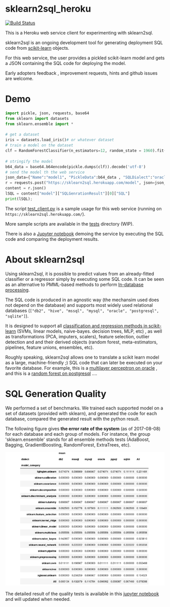 # sklearn2sql_heroku


[![Build Status](https://travis-ci.org/antoinecarme/sklearn2sql_heroku.svg?branch=master)](https://travis-ci.org/antoinecarme/sklearn2sql_heroku)

This is a Heroku web service client for experimenting with sklearn2sql.

sklearn2sql is an ongoing development tool for generating deployment SQL code from [scikit-learn](http://scikit-learn.org/) objects.

For this web service, the user provides a pickled scikit-learn model and gets a JSON containing the SQL code for deploying the model.

Early adopters feedback , improvement requests, hints and github issues are welcome.

# Demo

```Python
import pickle, json, requests, base64
from sklearn import datasets 
from sklearn.ensemble import *

# get a dataset 
iris = datasets.load_iris()# or whatever dataset
# train a model on the dataset
clf = RandomForestClassifier(n_estimators=12, random_state = 1960).fit(iris.data, iris.target)

# stringify the model
b64_data = base64.b64encode(pickle.dumps(clf)).decode('utf-8')
# send the model th the web service
json_data={"Name":"model1", "PickleData":b64_data , "SQLDialect":"oracle"}
r = requests.post("https://sklearn2sql.herokuapp.com/model", json=json_data)
content = r.json()
lSQL = content["model"]["SQLGenrationResult"][0]["SQL"]
print(lSQL);
```

The script [test_client.py](test_client.py) is a sample usage for this web service (running on `https://sklearn2sql.herokuapp.com/`). 

More sample scripts are available in the [tests](tests) directory (WIP).

There is also a [Jupyter notebook](docs/WebService-MLP_Deploy.ipynb) demoing the service by executing the SQL code and comparing the deployment results.

# About sklearn2sql

Using sklearn2sql, it is possible to predict values from an already-fitted classifier or a regressor simply by executing some SQL code. It can be seen as an alternative to PMML-based methods to perform [In-database processing](https://en.wikipedia.org/wiki/In-database_processing).

The SQL code is produced in an agnostic way (the mechansim used does not depend on the database) and supports most widely used relational databases (`["db2", "hive", "mssql", "mysql", "oracle", "postgresql", "sqlite"]`). 

It is designed to support all [classification and regression methods in scikit-learn](http://scikit-learn.org/stable/modules/classes.html) (SVMs, linear models, naive-bayes. decision trees, MLP, etc) , as well as transformations (PCA, imputers, scalers), feature selection, outlier detection and  and their derived objects (random forest, meta-estimators, pipelines, feature unions, ensembles,  etc). 

Roughly speaking, sklearn2sql allows one to translate a scikit learn model as a large, machine-friendly ;) SQL code that can later be executed on your favorite database.  For example, this is a [multilayer perceptron on oracle](https://github.com/antoinecarme/sklearn2sql-demo/blob/master/sample_outputs_round_8/MLPClassifier/BreastCancer/oracle/demo2_MLPClassifier_oracle.sql) , and this is a [random forest on postgresql](https://github.com/antoinecarme/sklearn2sql-demo/blob/master/sample_outputs_round_8/RandomForestClassifier/FourClass_100/pgsql/demo2_RandomForestClassifier_pgsql.sql) .... 

# SQL Generation Quality 

We performed a set of benchmarks. We trained each supported model on a set of datasets (provided with sklearn), and generated the code for each database, compared the generated result with the python result.

The following figure gives **the error rate of the system** (as of 2017-08-08) for each database and each group of models. For instance, the group 'sklearn.ensemble' stands for all ensemble methods tests (AdaBoost, Bagging, GradientBoosting, RandomForest, ExtraTrees, etc).

![sample quality report](Quality/sklearn2sql_quality.png)

The detailed result of the quality tests is available in this [jupyter notebook](Quality/extensive_tests-debrief.ipynb) and will updated when needed.

